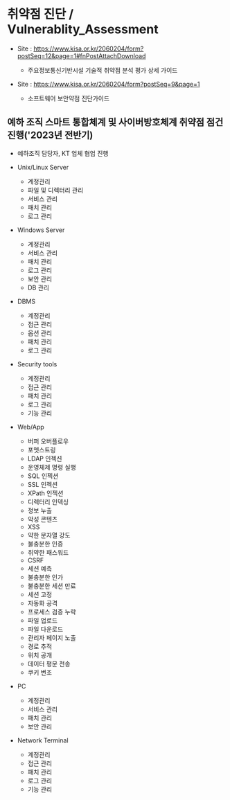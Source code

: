 # 취약점 진단 / Vulnerablity_Assessment
  - Site : https://www.kisa.or.kr/2060204/form?postSeq=12&page=1#fnPostAttachDownload
    - 주요정보통신기반시설 기술적 취약점 분석 평가 상세 가이드

  - Site : https://www.kisa.or.kr/2060204/form?postSeq=9&page=1
    - 소프트웨어 보안약점 진단가이드


## 예하 조직 스마트 통합체계 및 사이버방호체계 취약점 점건 진행('2023년 전반기)
  - 예하조직 담당자, KT 업체 협업 진행

    

  - Unix/Linux Server
    - 계정관리
    - 파일 및 디렉터리 관리
    - 서비스 관리
    - 패치 관리
    - 로그 관리 
  - Windows Server
    - 계정관리
    - 서비스 관리
    - 패치 관리
    - 로그 관리
    - 보안 관리
    - DB 관리
  - DBMS
    - 계정관리
    - 접근 관리
    - 옵션 관리
    - 패치 관리
    - 로그 관리
  - Security tools
    - 계정관리
    - 접근 관리
    - 패치 관리
    - 로그 관리
    - 기능 관리
  - Web/App
    - 버퍼 오버플로우
    - 포멧스트링
    - LDAP 인젝션
    - 운영체제 명령 실행
    - SQL 인젝션
    - SSL 인젝션
    - XPath 인젝션
    - 디렉터리 인덱싱
    - 정보 누출
    - 악성 콘텐츠
    - XSS
    - 약한 문자열 강도
    - 불충분한 인증
    - 취약한 패스워드
    - CSRF
    - 세션 예측
    - 불충분한 인가
    - 불충분한 세션 만료
    - 세션 고정
    - 자동화 공격
    - 프로세스 검증 누락
    - 파일 업로드
    - 파일 다운로드
    - 관리자 페이지 노출
    - 경로 추적
    - 위치 공개
    - 데이터 평문 전송
    - 쿠키 변조
  - PC
    - 계정관리
    - 서비스 관리
    - 패치 관리
    - 보안 관리
  - Network Terminal
    - 계정관리
    - 접근 관리
    - 패치 관리
    - 로그 관리
    - 기능 관리
